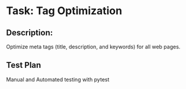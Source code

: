 # Task: Tag Optimization

## Description:
Optimize meta tags (title, description, and keywords) for all web pages.

## Test Plan
Manual and Automated testing with pytest